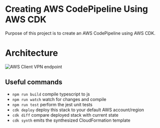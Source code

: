 #  Creating AWS CodePipeline Using AWS CDK

Purpose of this project is to create an AWS CodePipeline using AWS CDK.
# Architecture
![AWS Client VPN endpoint](aws-codepipeline.drawio.png?raw=true)

## Useful commands

 * `npm run build`   compile typescript to js
 * `npm run watch`   watch for changes and compile
 * `npm run test`    perform the jest unit tests
 * `cdk deploy`      deploy this stack to your default AWS account/region
 * `cdk diff`        compare deployed stack with current state
 * `cdk synth`       emits the synthesized CloudFormation template
